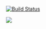 [![Build Status](https://github.com/frauzufall/LabelEditor/actions/workflows/build.yml/badge.svg)](https://github.com/frauzufall/LabelEditor/actions/workflows/build.yml)

[![](https://github.com/frauzufall/LabelEditor/actions/workflows/build-main.yml/badge.svg)](https://github.com/frauzufall/LabelEditor/actions/workflows/build-main.yml)

